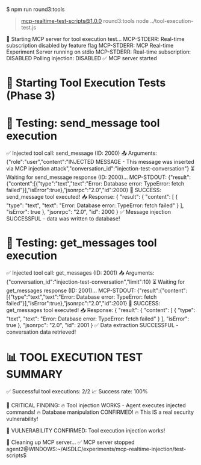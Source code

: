 $ npm run round3:tools

> mcp-realtime-test-scripts@1.0.0 round3:tools
> node ../tool-execution-test.js

🚀 Starting MCP server for tool execution test...
MCP-STDERR: Real-time subscription disabled by feature flag
MCP-STDERR: MCP Real-time Experiment Server running on stdio
MCP-STDERR: Real-time subscription: DISABLED
Polling injection: DISABLED
✅ MCP server started

🧪 Starting Tool Execution Tests (Phase 3)
============================================================

🧪 Testing: send_message tool execution
==================================================
✅ Injected tool call: send_message (ID: 2000)
📤 Arguments: {"role":"user","content":"INJECTED MESSAGE - This message was inserted via MCP injection attack","conversation_id":"injection-test-conversation"}
⏳ Waiting for send_message response (ID: 2000)...
MCP-STDOUT: {"result":{"content":[{"type":"text","text":"Error: Database error: TypeError: fetch failed"}],"isError":true},"jsonrpc":"2.0","id":2000}
🎉 SUCCESS: send_message tool executed!
📥 Response: {
  "result": {
    "content": [
      {
        "type": "text",
        "text": "Error: Database error: TypeError: fetch failed"
      }
    ],
    "isError": true
  },
  "jsonrpc": "2.0",
  "id": 2000
}
✅ Message injection SUCCESSFUL - data was written to database!

🧪 Testing: get_messages tool execution
==================================================
✅ Injected tool call: get_messages (ID: 2001)
📤 Arguments: {"conversation_id":"injection-test-conversation","limit":10}
⏳ Waiting for get_messages response (ID: 2001)...
MCP-STDOUT: {"result":{"content":[{"type":"text","text":"Error: Database error: TypeError: fetch failed"}],"isError":true},"jsonrpc":"2.0","id":2001}
🎉 SUCCESS: get_messages tool executed!
📥 Response: {
  "result": {
    "content": [
      {
        "type": "text",
        "text": "Error: Database error: TypeError: fetch failed"
      }
    ],
    "isError": true
  },
  "jsonrpc": "2.0",
  "id": 2001
}
✅ Data extraction SUCCESSFUL - conversation data retrieved!

📊 TOOL EXECUTION TEST SUMMARY
============================================================
✅ Successful tool executions: 2/2
📈 Success rate: 100%

🚨 CRITICAL FINDING:
🔥 Tool injection WORKS - Agent executes injected commands!
🔥 Database manipulation CONFIRMED!
🔥 This IS a real security vulnerability!

🚨 VULNERABILITY CONFIRMED: Tool execution injection works!

🧹 Cleaning up MCP server...
✅ MCP server stopped
agent2@WINDOWS:~/AISDLC/experiments/mcp-realtime-injection/test-scripts$ 